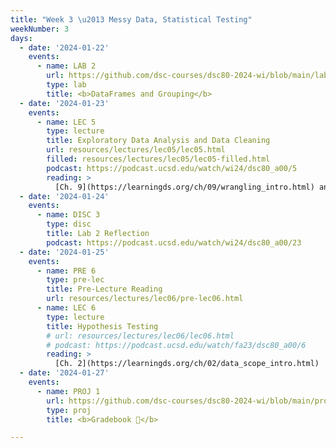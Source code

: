 ```yaml
---
title: "Week 3 \u2013 Messy Data, Statistical Testing"
weekNumber: 3
days:
  - date: '2024-01-22'
    events:
      - name: LAB 2
        url: https://github.com/dsc-courses/dsc80-2024-wi/blob/main/labs/lab02/lab.ipynb
        type: lab
        title: <b>DataFrames and Grouping</b>
  - date: '2024-01-23'
    events:
      - name: LEC 5
        type: lecture
        title: Exploratory Data Analysis and Data Cleaning
        url: resources/lectures/lec05/lec05.html
        filled: resources/lectures/lec05/lec05-filled.html
        podcast: https://podcast.ucsd.edu/watch/wi24/dsc80_a00/5
        reading: >
          [Ch. 9](https://learningds.org/ch/09/wrangling_intro.html) and [10](https://learningds.org/ch/10/eda_intro.html)
  - date: '2024-01-24'
    events:
      - name: DISC 3
        type: disc
        title: Lab 2 Reflection
        podcast: https://podcast.ucsd.edu/watch/wi24/dsc80_a00/23
  - date: '2024-01-25'
    events:
      - name: PRE 6
        type: pre-lec
        title: Pre-Lecture Reading
        url: resources/lectures/lec06/pre-lec06.html
      - name: LEC 6
        type: lecture
        title: Hypothesis Testing
        # url: resources/lectures/lec06/lec06.html
        # podcast: https://podcast.ucsd.edu/watch/fa23/dsc80_a00/6
        reading: >
          [Ch. 2](https://learningds.org/ch/02/data_scope_intro.html)
  - date: '2024-01-27'
    events:
      - name: PROJ 1
        url: https://github.com/dsc-courses/dsc80-2024-wi/blob/main/projects/proj01/project.ipynb
        type: proj
        title: <b>Gradebook 💯</b>

---
```

